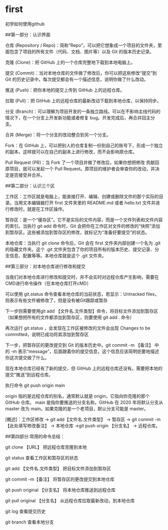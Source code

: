 # first
初学如何使用github


##第一部分：认识界面

仓库 (Repository / Repo)：简称“Repo”，可以把它想象成一个项目的文件夹，里面包含了项目的所有文件（代码、文档、图片等）以及 Git 的版本历史记录。

克隆 (Clone)：把 GitHub 上的一个仓库完整地下载到本地电脑上。

提交 (Commit)：当对本地仓库的文件做了修改后，你可以把这些修改“提交”到 Git 的历史记录中。每次提交都会有一个描述信息，说明你做了什么改动。

推送 (Push)：把你本地的提交上传到 GitHub 上的远程仓库。

拉取 (Pull)：把 GitHub 上的远程仓库的最新改动下载到本地仓库，以保持同步。

分支 (Branch)：可以理解为项目开发的一条独立路线。可以在不影响主线代码的情况下，在一个分支上开发新功能或者修复 bug。开发完成后，再合并回主分支。

合并 (Merge)：将一个分支的改动整合到另一个分支。

Fork：在 GitHub 上，可以把别人的仓库复制一份到自己的账号下，形成一个独立的副本。这样就可以在自己的副本上进行修改，而不会影响原仓库。

Pull Request (PR)：当 Fork 了一个项目并做了修改后，如果你想把修改 贡献回原项目，就可以发起一个 Pull Request。原项目的维护者会审查你的改动，并决定是否接受并合并。




##第二部分：认识三个区

工作区：工作区就是电脑上，能直接打开、编辑、创建或删除文件的那个实际的目录。当用文本编辑器打开 first 文件夹里的 README.md 或者 hello.txt 文件并进行修改时，就是在工作区操作。

暂存区：是一个“缓存区”。它不是实际的文件内容，而是一个文件列表和文件内容的索引。当执行 git add 命令时，Git 会把你在工作区对文件的修改的“快照”添加到暂存区。这些被添加到暂存区的修改，就标记为“准备好要提交”的状态。

本地仓库：当执行 git clone 命令后，Git 会在 first 文件夹内部创建一个名为 .git 的隐藏文件夹。这个 .git 文件夹包含了你的项目所有的版本历史、提交记录、分支信息、配置等等。本地仓库就是这个 .git 文件夹。




##第三部分：对本地仓库进行修改和提交

当我们对本地仓库进行修改和提交时，并不会实时对远程仓库产生影响，需要在CMD进行命令操作（在本地仓库打开cMD）

可以使用 git.status 命令查看本地仓库的当前状态，若显示：Untracked files，则表示有些文件被修改了，但是没有被Git跟踪或暂存

下一步则需要使用git add 【文件名.文件类型】命令，将目标文件添加到暂存区（如果想把所有的文件都添加到暂存区，则要使用 git add . 命令）

再次运行 git.status ，会发现在工作区被修改的文件会出现 Changes to be committed，说明已成功将其添加到暂存区

下一步，把暂存区的更改提交到 Git 的版本历史中。git commit -m 【备注】 中的 -m 表示“message”，后面跟着你的提交信息，这个信息应该简明扼要地描述你这次提交做了什么。

现在本地仓库已经有了新的提交，但 GitHub 上的远程仓库还没有。需要把本地的提交“推送”到远程仓库。

执行命令 git push origin main

origin 指的是远程仓库的别名，通常默认就是 origin，它指向你克隆的那个 GitHub 仓库。
main 是指你要推送的分支名称。GitHub 在 2020 年将默认分支从 master 改为 main。如果克隆的是一个老项目，默认分支可能是 master。

[概述]：工作区修改 -> git add【文件名.文件类型】 -> 暂存区 -> git commit -m【此处填写修改备注】 -> 本地仓库 ->git push origin 【分支名】 -> 远程仓库。




##第四部分:常用的命令总结：

git clone 【URL】   把远程仓库克隆到本地

git status   查看工作区和暂存区的状态

git add 【文件名.文件类型】   把目标文件添加到暂存区

git commit -m【备注】   将暂存区的更改提交到本地仓库

git push original 【分支名】   将本地仓库推送到远程仓库

git pull original 【分支名】   从远程仓库拉取最新改动，到本地仓库

git log    查看提交历史

git branch   查看本地分支
